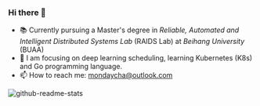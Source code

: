 ### Hi there 👋

<!--
**MondayCha/MondayCha** is a ✨ _special_ ✨ repository because its `README.md` (this file) appears on your GitHub profile.

Here are some ideas to get you started:

- 🔭 I’m currently working on ...
- 🌱 I’m currently learning ...
- 👯 I’m looking to collaborate on ...
- 🤔 I’m looking for help with ...
- 💬 Ask me about ...
- 📫 How to reach me: ...
- 😄 Pronouns: ...
- ⚡ Fun fact: ...
-->

- 📚 Currently pursuing a Master's degree in *Reliable, Automated and Intelligent Distributed Systems Lab* (RAIDS Lab) at *Beihang University* (BUAA)
- 🌱 I am focusing on deep learning scheduling, learning Kubernetes (K8s) and Go programming language.
- 📫 How to reach me: [mondaycha@outlook.com](mailto:mondaycha@outlook.com)


![github-readme-stats](https://github-readme-stats.vercel.app/api?username=MondayCha&count_private=true&hide=issues,contribs&show_icons=true)
